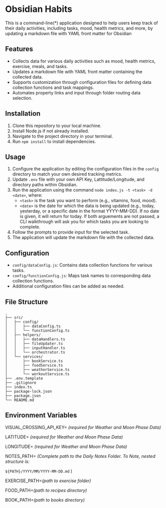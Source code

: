 # Obsidian Habits

This is a command-line(*) application designed to help users keep track of their daily activities, including tasks, mood, health metrics, and more, by updating a markdown file with YAML front matter for Obsidian

## Features

- Collects data for various daily activities such as mood, health metrics, exercise, meals, and tasks.
- Updates a markdown file with YAML front matter containing the collected data.
- Supports customization through configuration files for defining data collection functions and task mappings.
- Automates property links and input through folder routing data selection.

## Installation

1. Clone this repository to your local machine.
2. Install Node.js if not already installed.
3. Navigate to the project directory in your terminal.
4. Run `npm install` to install dependencies.

## Usage

1. Configure the application by editing the configuration files in the `config` directory to match your own desired tracking metrics.
2. Update `.env` file with your own API Key, Lattitude/Longitude, and directory paths within Obsidian.
2. Run the application using the command `node index.js -t <task> -d <date>`, where:
   - `<task>` is the task you want to perform (e.g., vitamins, food, mood).
   - `<date>` is the date for which the data is being updated (e.g., today, yesterday, or a specific date in the format YYYY-MM-DD). 
   If no date is given, it will return for today.
   If both arguements are not passed, a CLI walkthrough will ask you for which tasks you are looking to complete.
3. Follow the prompts to provide input for the selected task.
4. The application will update the markdown file with the collected data.

## Configuration

- `config/dataConfig.js`: Contains data collection functions for various tasks.
- `config/functionConfig.js`: Maps task names to corresponding data collection functions.
- Additional configuration files can be added as needed.

## File Structure
```
.
├── src/
│   ├── config/
│   │   ├── dataConfig.ts
│   │   └── functionConfig.ts
│   ├── helpers/
│   │   ├── dataHandlers.ts
│   │   ├── fileUpdater.ts
│   │   ├── inputHandler.ts
│   │   └── orchestrator.ts
│   └── services/
│       ├── bookService.ts
│       ├── foodService.ts
│       ├── weatherService.ts
│       └── workoutService.ts
├── .env.template
├── .gitignore
├── index.ts
├── package-lock.json
├── package.json
└── README.md
```

## Environment Variables
VISUAL_CROSSING_API_KEY= *(required for Weather and Moon Phase Data)*

LATITUDE= *(required for Weather and Moon Phase Data)*

LONGITUDE= *(required for Weather and Moon Phase Data)*

NOTES_PATH= *(Complete path to the Daily Notes Folder. To Note, nested structure is:*

`${PATH}/YYYY/MM/YYYY-MM-DD.md` )

EXERCISE_PATH=*(path to exercise folder)*

FOOD_PATH=*(path to recipes directory)*

BOOK_PATH=*(path to books directory)*
